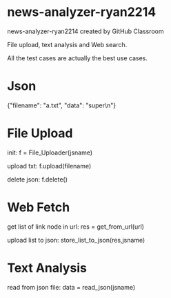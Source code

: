 # news-analyzer-ryan2214
news-analyzer-ryan2214 created by GitHub Classroom

File upload, text analysis and Web search.

All the test cases are actually the best use cases.

# Json

{"filename": "a.txt", "data": "super\n"}

# File Upload

init:  f = File_Uploader(jsname)

upload txt:  f.upload(filename)

delete json:  f.delete()

# Web Fetch

get list of link node in url:  res = get_from_url(url)

upload list to json:  store_list_to_json(res,jsname)

# Text Analysis

read from json file:  data = read_json(jsname)
